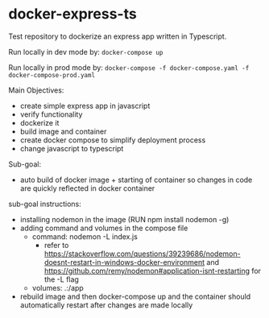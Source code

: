# docker-express-ts
Test repository to dockerize an express app written in Typescript.

Run locally in dev mode by:
```docker-compose up```

Run locally in prod mode by:
```docker-compose -f docker-compose.yaml -f docker-compose-prod.yaml```

Main Objectives:
- create simple express app in javascript
- verify functionality
- dockerize it
- build image and container
- create docker compose to simplify deployment process
- change javascript to typescript

Sub-goal:
- auto build of docker image + starting of container so changes in code are quickly reflected in docker container

sub-goal instructions:
- installing nodemon in the image (RUN npm install nodemon -g)
- adding command and volumes in the compose file
    - command: nodemon -L index.js
        - refer to https://stackoverflow.com/questions/39239686/nodemon-doesnt-restart-in-windows-docker-environment and https://github.com/remy/nodemon#application-isnt-restarting for the -L flag
    - volumes: .:/app
- rebuild image and then docker-compose up and the container should automatically restart after changes are made locally

